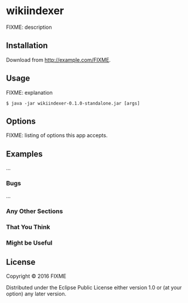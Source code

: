 # wikiindexer

FIXME: description

## Installation

Download from http://example.com/FIXME.

## Usage

FIXME: explanation

    $ java -jar wikiindexer-0.1.0-standalone.jar [args]

## Options

FIXME: listing of options this app accepts.

## Examples

...

### Bugs

...

### Any Other Sections
### That You Think
### Might be Useful

## License

Copyright © 2016 FIXME

Distributed under the Eclipse Public License either version 1.0 or (at
your option) any later version.
